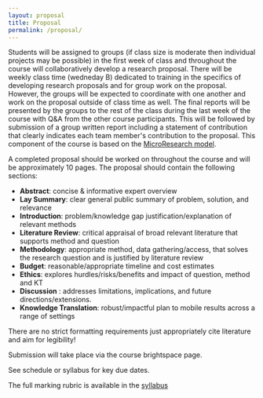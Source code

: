 ```yaml
---
layout: proposal
title: Proposal
permalink: /proposal/
---
```


Students will be assigned to groups (if class size is moderate then individual projects may be possible) in the first week of class and throughout the course will collaboratively develop a research proposal. There will be weekly class time (wedneday B) dedicated to training in the specifics of  developing research proposals and for group work on the proposal. However, the groups will be expected to coordinate with one another and work on the proposal outside of class time as well. The final reports will be presented by the groups to the rest of the class during the last week of the course with Q&A from the other course participants. This will be followed by submission of a group written report including a statement of contribution that clearly indicates each team member's contribution to the proposal.  This component of the course is based on the [MicroResearch model](http://www.microresearch.ca/).

A completed proposal should be worked on throughout the course and will be approximately 10 pages.
The proposal should contain the following sections:

- **Abstract**: concise & informative expert overview
- **Lay Summary**: clear general public summary of problem, solution, and relevance
- **Introduction**: problem/knowledge gap justification/explanation of relevant methods
- **Literature Review**: critical appraisal of broad relevant literature that supports
method and question
- **Methodology**: appropriate method, data gathering/access, that solves the research
question and is justified by literature review
- **Budget**: reasonable/appropriate timeline and cost estimates
- **Ethics**: explores hurdles/risks/benefits and impact of question, method and KT
- **Discussion** : addresses limitations, implications, and future directions/extensions.
- **Knowledge Translation**: robust/impactful plan to mobile results across a range of
settings

There are no strict formatting requirements just appropriately cite literature and aim for legibility!

Submission will take place via the course brightspace page.

See schedule or syllabus for key due dates.

The full marking rubric is available in the [syllabus](/static_files/2022_syllabus.pdf)

